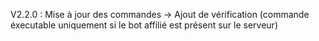 V2.2.0 :
Mise à jour des commandes -> Ajout de vérification (commande éxecutable uniquement si le bot affilié est présent sur le serveur)